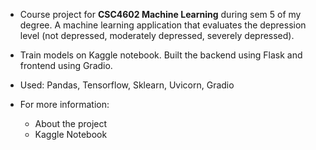 - Course project for **CSC4602 Machine Learning** during sem 5 of my degree. A machine learning application that evaluates the depression level (not depressed, moderately depressed, severely depressed). 

- Train models on Kaggle notebook. Built the backend using Flask and frontend using Gradio.

- Used: Pandas, Tensorflow, Sklearn, Uvicorn, Gradio

- For more information:
  - About the project
  - Kaggle Notebook
